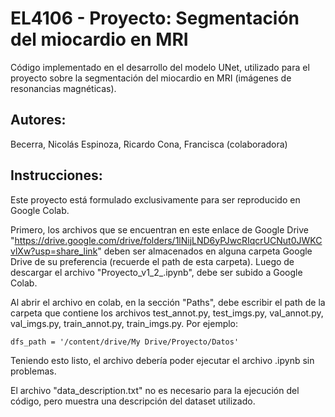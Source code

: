 # EL4106 - Proyecto: Segmentación del miocardio en MRI
Código implementado en el desarrollo del modelo UNet, utilizado para el proyecto sobre la segmentación del miocardio en MRI (imágenes de resonancias magnéticas).

## Autores:
Becerra, Nicolás
Espinoza, Ricardo
Cona, Francisca (colaboradora)

## Instrucciones:
Este proyecto está formulado exclusivamente para ser reproducido en Google Colab.

Primero, los archivos que se encuentran en este enlace de Google Drive "https://drive.google.com/drive/folders/1lNijLND6yPJwcRIqcrUCNut0JWKCvlXw?usp=share_link" deben ser almacenados en alguna carpeta Google Drive de su preferencia (recuerde el path de esta carpeta). Luego de descargar el archivo "Proyecto_v1_2_.ipynb", debe ser subido a Google Colab.

Al abrir el archivo en colab, en la sección "Paths", debe escribir el path de la carpeta que contiene los archivos test_annot.py, test_imgs.py, val_annot.py, val_imgs.py, train_annot.py, train_imgs.py. Por ejemplo:
```
dfs_path = '/content/drive/My Drive/Proyecto/Datos'
```
Teniendo esto listo, el archivo debería poder ejecutar el archivo .ipynb sin problemas.

El archivo "data_description.txt" no es necesario para la ejecución del código, pero muestra una descripción del dataset utilizado.
